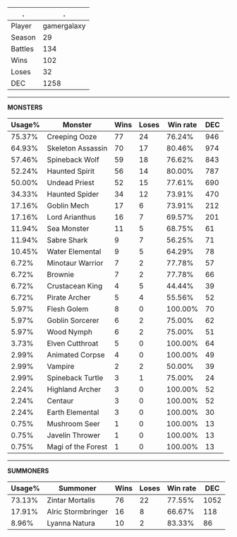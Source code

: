 .|.
|-|-
Player|gamergalaxy
Season|29
Battles|134
Wins|102
Loses|32
DEC|1258

---
**MONSTERS**

Usage%|Monster|Wins|Loses|Win rate|DEC|
-|-|-|-|-|-|
75.37%|Creeping Ooze|77|24|76.24%|946|
64.93%|Skeleton Assassin|70|17|80.46%|974|
57.46%|Spineback Wolf|59|18|76.62%|843|
52.24%|Haunted Spirit|56|14|80.00%|787|
50.00%|Undead Priest|52|15|77.61%|690|
34.33%|Haunted Spider|34|12|73.91%|470|
17.16%|Goblin Mech|17|6|73.91%|212|
17.16%|Lord Arianthus|16|7|69.57%|201|
11.94%|Sea Monster|11|5|68.75%|61|
11.94%|Sabre Shark|9|7|56.25%|71|
10.45%|Water Elemental|9|5|64.29%|78|
6.72%|Minotaur Warrior|7|2|77.78%|57|
6.72%|Brownie|7|2|77.78%|66|
6.72%|Crustacean King|4|5|44.44%|39|
6.72%|Pirate Archer|5|4|55.56%|52|
5.97%|Flesh Golem|8|0|100.00%|70|
5.97%|Goblin Sorcerer|6|2|75.00%|62|
5.97%|Wood Nymph|6|2|75.00%|51|
3.73%|Elven Cutthroat|5|0|100.00%|64|
2.99%|Animated Corpse|4|0|100.00%|49|
2.99%|Vampire|2|2|50.00%|39|
2.99%|Spineback Turtle|3|1|75.00%|24|
2.24%|Highland Archer|3|0|100.00%|52|
2.24%|Centaur|3|0|100.00%|52|
2.24%|Earth Elemental|3|0|100.00%|30|
0.75%|Mushroom Seer|1|0|100.00%|13|
0.75%|Javelin Thrower|1|0|100.00%|13|
0.75%|Magi of the Forest|1|0|100.00%|13|

---
**SUMMONERS**

Usage%|Summoner|Wins|Loses|Win rate|DEC|
-|-|-|-|-|-|
73.13%|Zintar Mortalis|76|22|77.55%|1052|
17.91%|Alric Stormbringer|16|8|66.67%|118|
8.96%|Lyanna Natura|10|2|83.33%|86|

